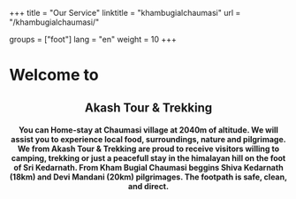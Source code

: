 +++
title = "Our Service"
linktitle = "khambugialchaumasi"
url = "/khambugialchaumasi/"

groups = ["foot"]
lang = "en"
weight = 10 
+++
<h1>Welcome to</h1>
</div>
<div data-role="main" class="ui-content" style="text-align:center;">
<h2>Akash Tour & Trekking</h2>
<h4>You can Home-stay at Chaumasi village at 2040m of altitude. We will assist you to experience local food, surroundings, nature and pilgrimage. We from Akash Tour & Trekking are proud to receive visitors willing to camping, trekking or just a peacefull stay in the himalayan hill on the foot of Sri Kedarnath. From Kham Bugial Chaumasi beggins Shiva Kedarnath (18km) and Devi Mandani (20km) pilgrimages. The footpath is safe, clean, and direct.</h4>
		
		
	
